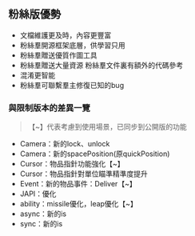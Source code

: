 ## 粉絲版優勢

* 文檔維護更及時，內容更豐富
* 粉絲羣開源框架底層，供學習只用
* 粉絲羣贈送優質作圖工具
* 粉絲羣贈送大量資源
  粉絲羣文件裏有額外的代碼參考
* 混淆更智能
* 粉絲羣可聯繫羣主修復已知的bug

### 與限制版本的差異一覽

> 【~】代表考慮到使用場景，已同步到公開版的功能

* Camera：新的lock、unlock
* Camera：新的spacePosition(原quickPosition)
* Cursor：物品指針功能強化【~】
* Cursor：物品指針對單位瞄準精準度提升
* Event：新的物品事件：Deliver【~】
* JAPI：優化
* ability：missile優化，leap優化【~】
* async：新的is
* sync：新的is
